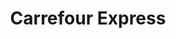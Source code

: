 ---
title: "Carrefour Express"
url: /madrid/carrefour-express-paseo-de-la-tierra-de-melide/
shop: comodidad
---